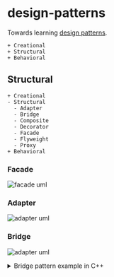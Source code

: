 # design-patterns
Towards learning [design patterns](https://en.wikipedia.org/wiki/Design_Patterns). 

```
+ Creational
+ Structural
+ Behavioral
```

## Structural

```
+ Creational
- Structural
  - Adapter
  - Bridge
  - Composite
  - Decorator
  - Facade
  - Flyweight
  - Proxy
+ Behavioral
```

### Facade
 
![facade uml](https://www.plantuml.com/plantuml/proxy?cache=no&src=https://raw.githubusercontent.com/ghasimi/design-patterns/main/uml/facade.txt)

### Adapter

![adapter uml](https://www.plantuml.com/plantuml/proxy?cache=no&src=https://raw.githubusercontent.com/ghasimi/design-patterns/main/uml/adapter.txt)

### Bridge

![adapter uml](https://www.plantuml.com/plantuml/proxy?cache=no&src=https://raw.githubusercontent.com/ghasimi/design-patterns/main/uml/bridge.txt)

<details>
  <summary>Bridge pattern example in C++</summary>
  
```
/*
Design Patterns: Bridge 
2022, David Ghasimi
*/

#include <iostream>

void print(std::string str) {std::cout << str << std::endl;};

// Implementer
class Shape 
{
public:
    virtual std::string draw() {return "Shape";};
};

// Concrete Implementer
class Circle: public Shape 
{
public:
    std::string draw() {return "Circle";};
};

// Concrete Implementer
class Rectangle : public Shape 
{
public:
    std::string draw() {return "Rectangle";};
};

// Abstract
class Display
{
protected:
    Shape* _shapePointer;
public:
    Display(Shape* shapePointer): _shapePointer(shapePointer){};
    virtual ~Display(){
        delete _shapePointer; 
        print("Display deletes _shapePointer");
    };
    virtual std::string shapeDrawer() const = 0;
};

// Refined Abstract
class ColorDisplay : public Display
{
public:
    ColorDisplay(Shape* shapePointer) : Display(shapePointer){};
    std::string shapeDrawer() const 
    {
        return "ColorDisplay " + _shapePointer->draw();
    };
};

// Client
void client(Display& display)
{
    print("Display draws a " + display.shapeDrawer());
};

int main() {
    
    // Implementer: A base class pointer that points to a Concrete Implementer
    Shape* shapePointer = new Circle();
    
    // Refined Abstract class
    ColorDisplay colorDisplay(shapePointer);
    
    // Client
    client(colorDisplay);
    
    return 0;
}

```
</details>

